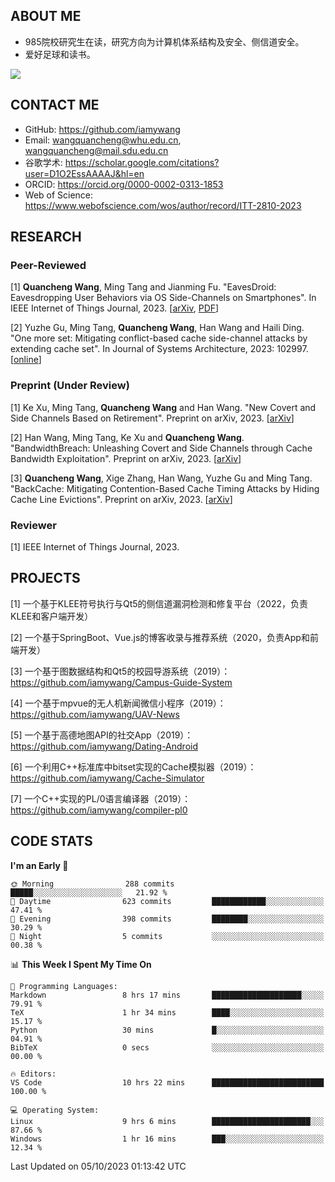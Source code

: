 ## ABOUT ME

- 985院校研究生在读，研究方向为计算机体系结构及安全、侧信道安全。
- 爱好足球和读书。

![](https://github-readme-stats-iamywang.vercel.app/api?username=iamywang&theme=buefy&count_private=true&show_icons=true&hide_border=true&hide_title=true)

## CONTACT ME

- GitHub: https://github.com/iamywang
- Email: wangquancheng@whu.edu.cn, wangquancheng@mail.sdu.edu.cn
- 谷歌学术: https://scholar.google.com/citations?user=D1O2EssAAAAJ&hl=en
- ORCID: https://orcid.org/0000-0002-0313-1853
- Web of Science: https://www.webofscience.com/wos/author/record/ITT-2810-2023

## RESEARCH

### Peer-Reviewed

[1] **Quancheng Wang**, Ming Tang and Jianming Fu. "EavesDroid: Eavesdropping User Behaviors via OS Side-Channels on Smartphones". In IEEE Internet of Things Journal, 2023. [[arXiv](https://arxiv.org/pdf/2303.03700.pdf), [PDF](https://iamywang.github.io/pubs/iot23.pdf)]

[2] Yuzhe Gu, Ming Tang, **Quancheng Wang**, Han Wang and Haili Ding. "One more set: Mitigating conflict-based cache side-channel attacks by extending cache set". In Journal of Systems Architecture, 2023: 102997. [[online](https://doi.org/10.1016/j.sysarc.2023.102997)]

### Preprint (Under Review)

[1] Ke Xu, Ming Tang, **Quancheng Wang** and Han Wang. "New Covert and Side Channels Based on Retirement". Preprint on arXiv, 2023. [[arXiv](https://arxiv.org/pdf/2307.12486.pdf)]

[2] Han Wang, Ming Tang, Ke Xu and **Quancheng Wang**. "BandwidthBreach: Unleashing Covert and Side Channels through Cache Bandwidth Exploitation". Preprint on arXiv, 2023. [[arXiv](http://arxiv.org/pdf/2306.01996.pdf)]

[3] **Quancheng Wang**, Xige Zhang, Han Wang, Yuzhe Gu and Ming Tang. "BackCache: Mitigating Contention-Based Cache Timing Attacks by Hiding Cache Line Evictions". Preprint on arXiv, 2023. [[arXiv](http://arxiv.org/pdf/2304.10268.pdf)]

### Reviewer

[1] IEEE Internet of Things Journal, 2023.

## PROJECTS

[1] 一个基于KLEE符号执行与Qt5的侧信道漏洞检测和修复平台（2022，负责KLEE和客户端开发）

[2] 一个基于SpringBoot、Vue.js的博客收录与推荐系统（2020，负责App和前端开发）

[3] 一个基于图数据结构和Qt5的校园导游系统（2019）：https://github.com/iamywang/Campus-Guide-System

[4] 一个基于mpvue的无人机新闻微信小程序（2019）：https://github.com/iamywang/UAV-News

[5] 一个基于高德地图API的社交App（2019）：https://github.com/iamywang/Dating-Android

[6] 一个利用C++标准库中bitset实现的Cache模拟器（2019）：https://github.com/iamywang/Cache-Simulator

[7] 一个C++实现的PL/0语言编译器（2019）：https://github.com/iamywang/compiler-pl0

## CODE STATS

<!--START_SECTION:waka-->
**I'm an Early 🐤** 

```text
🌞 Morning                288 commits         █████░░░░░░░░░░░░░░░░░░░░   21.92 % 
🌆 Daytime                623 commits         ████████████░░░░░░░░░░░░░   47.41 % 
🌃 Evening                398 commits         ████████░░░░░░░░░░░░░░░░░   30.29 % 
🌙 Night                  5 commits           ░░░░░░░░░░░░░░░░░░░░░░░░░   00.38 % 
```


📊 **This Week I Spent My Time On** 

```text
💬 Programming Languages: 
Markdown                 8 hrs 17 mins       ████████████████████░░░░░   79.91 % 
TeX                      1 hr 34 mins        ████░░░░░░░░░░░░░░░░░░░░░   15.17 % 
Python                   30 mins             █░░░░░░░░░░░░░░░░░░░░░░░░   04.91 % 
BibTeX                   0 secs              ░░░░░░░░░░░░░░░░░░░░░░░░░   00.00 % 

🔥 Editors: 
VS Code                  10 hrs 22 mins      █████████████████████████   100.00 % 

💻 Operating System: 
Linux                    9 hrs 6 mins        ██████████████████████░░░   87.66 % 
Windows                  1 hr 16 mins        ███░░░░░░░░░░░░░░░░░░░░░░   12.34 % 
```


 Last Updated on 05/10/2023 01:13:42 UTC
<!--END_SECTION:waka-->
